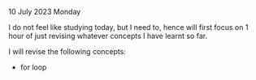 10 July 2023 Monday

I do not feel like studying today, but I need to, hence will first focus on 1 hour of just revising whatever concepts I have learnt so far.

I will revise the following concepts:
- for loop
